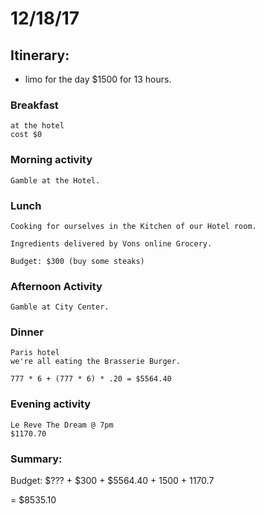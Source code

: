 # 12/18/17 

## Itinerary:

* limo for the day
$1500 for 13 hours.

### Breakfast
	at the hotel
    cost $0
### Morning activity
	Gamble at the Hotel.
### Lunch
	Cooking for ourselves in the Kitchen of our Hotel room.
    
    Ingredients delivered by Vons online Grocery.
    
    Budget: $300 (buy some steaks)
### Afternoon Activity
	Gamble at City Center.
### Dinner
	Paris hotel
	we're all eating the Brasserie Burger.
	
	777 * 6 + (777 * 6) * .20 = $5564.40
### Evening activity
	Le Reve The Dream @ 7pm
	$1170.70
 ### Summary:


Budget: $??? + $300 + $5564.40 + 1500 + 1170.7

= $8535.10

